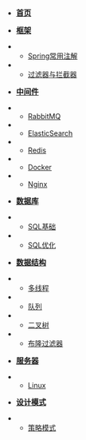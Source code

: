 <!-- docs/_sidebar.md -->

* [<span style="font-size: 15px; font-weight: bolder;">首页</span>](?id=java笔记)


* [<span style="font-size: 15px; font-weight: bolder;">框架</span>](framework/)
* * [Spring常用注解](framework/Spring常用注解.md)
* * [过滤器与拦截器](framework/过滤器与拦截器)


* [<span style="font-size: 15px; font-weight: bolder;">中间件</span>](tool/)
* * [RabbitMQ](tool/RabbitMQ.md)
* * [ElasticSearch](tool/ElasticSearch.md)
* * [Redis](tool/Redis.md)
* * [Docker](tool/Docker.md)
* * [Nginx](tool/Nginx.md)

* [<span style="font-size: 15px; font-weight: bolder;">数据库</span>](sql/)
* * [SQL基础](sql/SQL基础.md)
* * [SQL优化](sql/SQL优化要点.md)


* [<span style="font-size: 15px; font-weight: bolder;">数据结构</span>](data_structure/)
* * [多线程](data_structure/多线程.md)
* * [队列](data_structure/队列.md)
* * [二叉树](data_structure/二叉树.md)
* * [布隆过滤器](data_structure/布隆过滤器.md)


* [<span style="font-size: 15px; font-weight: bolder;">服务器</span>](server/)
* * [Linux](server/Linux.md)

* [<span style="font-size: 15px; font-weight: bolder;">设计模式</span>](design_pattern/)
* * [策略模式](design_pattern/策略模式.md)

[//]: # (* * [WeChat]&#40;server/web/WeChat.html&#41;)
